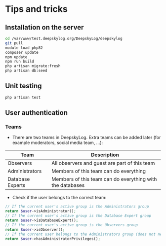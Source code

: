 # Tips and tricks

## Installation on the server

```bash
cd /var/www/test.deepskylog.org/DeepskyLog/deepskylog
git pull
module load php82
composer update
npm update
npm run build
php artisan migrate:fresh
php artisan db:seed
```

## Unit testing

```bash
php artisan test
```

## User authentication

### Teams

+ There are two teams in DeepskyLog.  Extra teams can be added later (for example moderators, social media team, ...):

|Team             |Description                                    |
|-----------------|-----------------------------------------------|
|Observers        | All observers and guest are part of this team |
|Administrators   | Members of this team can do everything        |
|Database Experts | Members of this team can do everything with the databases |

+ Check if the user belongs to the correct team:

```php
// If the current user's active group is the Administrators group
return $user->isAdministrator();
// If the current user's active group is the Database Expert group
return $user->isDatabaseExpert();
// If the current user's active group is the Observers group
return $user->isObserver();
// If the current user belongs to the Administrators group (does not need to be active)
return $user->hasAdministratorPrivileges();
```
